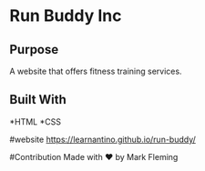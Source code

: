 # Run Buddy Inc 

## Purpose
A website that offers fitness training services.

## Built With 
*HTML
*CSS

#website
https://learnantino.github.io/run-buddy/

#Contribution
Made with ❤️ by Mark Fleming
